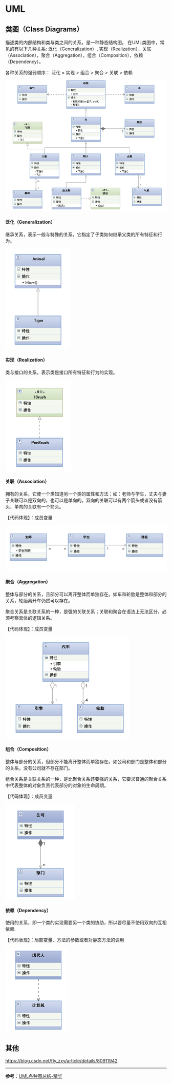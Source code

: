# UML

## 类图（Class Diagrams）
描述类的内部结构和类与类之间的关系，是一种静态结构图。 在UML类图中，常见的有以下几种关系: 泛化（Generalization）,  实现（Realization），关联（Association），聚合（Aggregation），组合（Composition），依赖（Dependency）。

各种关系的强弱顺序： 泛化 = 实现 > 组合 > 聚合 > 关联 > 依赖

![类图](/resources/img/uml/class-diagrams.png)

#### 泛化（Generalization）
继承关系，表示一般与特殊的关系，它指定了子类如何继承父类的所有特征和行为。

![泛化](/resources/img/uml/generalization.png)

#### 实现（Realization）
类与接口的关系，表示类是接口所有特征和行为的实现。

![实现](/resources/img/uml/realization.png)

#### 关联（Association）
拥有的关系，它使一个类知道另一个类的属性和方法；如：老师与学生，丈夫与妻子关联可以是双向的，也可以是单向的。双向的关联可以有两个箭头或者没有箭头，单向的关联有一个箭头。

【代码体现】：成员变量

![关联](/resources/img/uml/association.png)

#### 聚合（Aggregation）
整体与部分的关系，且部分可以离开整体而单独存在。如车和轮胎是整体和部分的关系，轮胎离开车仍然可以存在。

聚合关系是关联关系的一种，是强的关联关系；关联和聚合在语法上无法区分，必须考察具体的逻辑关系。

【代码体现】：成员变量

![聚合](/resources/img/uml/aggregation.png)

#### 组合（Composition）
整体与部分的关系，但部分不能离开整体而单独存在。如公司和部门是整体和部分的关系，没有公司就不存在部门。

组合关系是关联关系的一种，是比聚合关系还要强的关系，它要求普通的聚合关系中代表整体的对象负责代表部分的对象的生命周期。

【代码体现】：成员变量

![组合](/resources/img/uml/composition.png)

#### 依赖（Dependency）
使用的关系，即一个类的实现需要另一个类的协助，所以要尽量不使用双向的互相依赖.

【代码表现】：局部变量、方法的参数或者对静态方法的调用

![依赖](/resources/img/uml/dependency.png)

## 其他

https://blog.csdn.net/fly_zxy/article/details/80911942

----

**参考**：[UML各种图总结-精华](https://www.cnblogs.com/jiangds/p/6596595.html)